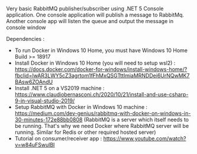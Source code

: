Very basic RabbitMQ publisher/subscriber using .NET 5 Console application. One console application will publish a message to RabbitMq. Another console app will listen the queue and output the message in console window

Dependencies : 
- To run Docker in Windows 10 Home, you must have Windows 10 Home Build >= 18917
- Install Docker in Windows 10 Home (you will need to setup wsl2) : https://docs.docker.com/docker-for-windows/install-windows-home/?fbclid=IwAR3LWY5cZ3agrtom1fFhMxQSGTttImiaMRNDDei6UrNQwMK7BAsw6ZOAndU
- Install .NET 5 on a VS2019 machine : https://www.claudiobernasconi.ch/2020/10/21/install-and-use-csharp-9-in-visual-studio-2019/
- Setup RabbitMQ with Docker in Windows 10 machine : https://medium.com/dev-genius/rabbitmq-with-docker-on-windows-in-30-minutes-172e88bb0808
(RabbitMQ is a server which itself needs to be running. That's why we need Docker where RabbitMQ server will be running. Similar for Redis or other required hosted server)
- Tutorial on consumer/receiver app : https://www.youtube.com/watch?v=w84uFSwulBI
